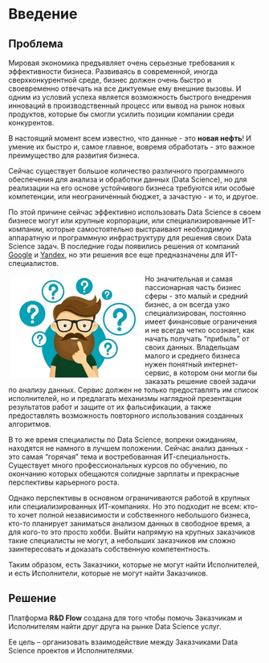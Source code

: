 # Введение

## Проблема

Мировая экономика предъявляет очень серьезные требования к эффективности бизнеса. Развиваясь в современной, иногда сверхконкурентной среде, бизнес должен очень быстро и своевременно отвечать на все диктуемые ему внешние вызовы. И одним из условий успеха является возможность быстрого внедрения инноваций в производственный процесс или вывод на рынок новых продуктов, которые бы смогли усилить позиции компании среди конкурентов.

В настоящий момент всем известно, что данные - это **новая нефть**! И умение их быстро и, самое главное, вовремя обработать - это важное преимущество для развития бизнеса.

Сейчас существует большое количество различного программного обеспечения для анализа и обработки данных (Data Science), но для реализации на его основе устойчивого бизнеса требуются или особые компетенции, или неограниченный бюджет, а зачастую - и то, и другое.

По этой причине сейчас эффективно использовать Data Science в своем бизнесе могут или крупные корпорации, или специализированные ИТ-компании, которые самостоятельно выстраивают необходимую аппаратную и программную инфраструктуру для решения своих Data Science задач. В последние годы появились решения от компаний [Google](https://colab.research.google.com/) и [Yandex](https://cloud.yandex.com/en/services/datasphere), но эти решения все еще предназначены для ИТ-специалистов.

<img src="./images/q.jpeg" align="left" alt="Problems" height="200" style="margin: 1%;">

Но значительная и самая пассионарная часть бизнес сферы - это малый и средний бизнес, а он всегда узко специализирован, постоянно имеет финансовые ограничения и не всегда четко осознает, как начать получать “прибыль” от своих данных. Владельцам малого и среднего бизнеса нужен понятный интернет-сервис, в котором они могли бы заказать решение своей задачи по анализу данных. Сервис должен не только предоставлять им список исполнителей, но и предлагать механизмы наглядной презентации результатов работ и защите от их фальсификации, а также предоставлять возможность повторного использования созданных алгоритмов.

В то же время специалисты по Data Sciencе, вопреки ожиданиям, находятся не намного в лучшем положении. Сейчас анализ данных - это самая “горячая” тема и востребованная ИТ-специальность. Существует много профессиональных курсов по обучению, по окончанию которых обещаются солидные зарплаты и прекрасные перспективы карьерного роста.

Однако перспективы в основном ограничиваются работой в крупных или специализированных ИТ-компаниях. Но это подходит не всем: кто-то хочет полной независимости и собственного небольшого бизнеса, кто-то планирует заниматься анализом данных в свободное время, а для кого-то это просто хобби. Выйти напрямую на крупных заказчиков такие специалисты не могут, а небольших заказчиков им сложно заинтересовать и доказать собственную компетентность.

Таким образом, есть Заказчики, которые не могут найти Исполнителей, и есть Исполнители, которые не могут найти Заказчиков.

## Решение

Платформа **R&D Flow** создана для того чтобы помочь Заказчикам и Исполнителям найти друг друга на рынке Data Science услуг.

Ее цель – организовать взаимодействие между Заказчиками Data Science проектов и Исполнителями.
